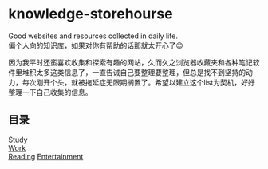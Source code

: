# knowledge-storehourse
Good websites and resources collected in daily life.\
偏个人向的知识库，如果对你有帮助的话那就太开心了:wink:   

因为我平时还蛮喜欢收集和探索有趣的网站，久而久之浏览器收藏夹和各种笔记软件里堆积太多这类信息了，一直告诫自己要整理要整理，但总是找不到坚持的动力，每次刚开个头，就被拖延症无限期搁置了。希望以建立这个list为契机，好好整理一下自己收集的信息。
## 目录  
[Study](https://github.com/Jojoewastaken/knowledge-storehourse/blob/master/Study/shelf.md)  
[Work]()  
[Reading]()
[Entertainment]()  
